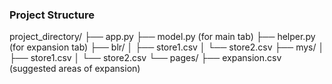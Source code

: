 ### Project Structure

project_directory/
├── app.py
├── model.py (for main tab)
├── helper.py (for expansion tab)
├── blr/
│ ├── store1.csv
│ └── store2.csv
├── mys/
│ ├── store1.csv
│ └── store2.csv
└── pages/
├── expansion.csv (suggested areas of expansion)
